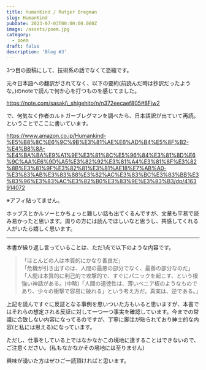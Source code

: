 ```yaml
---
title: HumanKind / Rutger Bregman
slug: HumanKind
pubDate: 2023-07-03T00:00:00.000Z
image: /assets/poem.jpg
category:
  - poem
draft: false
description: 'Blog #3'
---
```


3つ目の投稿にして、技術系の話でなくて恐縮です。

元々日本語への翻訳がされてなく、以下の要約(前読んだ時は抄訳だったような。)のnoteで読んで何か心を打つものを感じてました。

https://note.com/sasaki\_shigehito/n/n372eecaef805#8Fjw2

で、何気なく作者のルトガーブレグマンを調べたら、日本語訳が出ていて再読。ということでここに書いています。

https://www.amazon.co.jp/Humankind-%E5%B8%8C%E6%9C%9B%E3%81%AE%E6%AD%B4%E5%8F%B2-%E4%B8%8A-%E4%BA%BA%E9%A1%9E%E3%81%8C%E5%96%84%E3%81%8D%E6%9C%AA%E6%9D%A5%E3%82%92%E3%81%A4%E3%81%8F%E3%82%8B%E3%81%9F%E3%82%81%E3%81%AE18%E7%AB%A0-%E3%83%AB%E3%83%88%E3%82%AC%E3%83%BC%E3%83%BB%E3%83%96%E3%83%AC%E3%82%B0%E3%83%9E%E3%83%B3/dp/4163914072

※アフィ貼ってません。

ホッブスとかルソーとかちょっと難しい話も出てくるんですが、文章も平易で読み易かったと思います。周りの方には読んでほしいなと思うし、共感してくれる人がいたら嬉しく思います。

***

本書が繰り返し言っていることは、ただ1点で以下のような内容です。

> 「ほとんどの人は本質的にかなり善良だ」\
> 「危機が引き出すのは、人間の最悪の部分でなく、最善の部分なのだ」\
> 「人間は本質的に利己的で攻撃的で、すぐにパニックを起こす、という根強い神話がある。(中略)「人間の道徳性は、薄いベニア板のようなものであり、少々の衝撃で容易に破れる」という考え方だ。真実は、逆である。」

上記を読んですぐに反証となる事例を思いついた方もいると思いますが、本書ではそれらの想定される反証に対して一つ一つ事実を確認しています。今までの常識に合致しない内容になってるのですが、丁寧に脚注が貼られており紳士的な内容(と私には思える)になっています。

ただし、仕事をしている上ではなかなかこの境地に達することはできないので、ご注意ください。(私もなかなかその境地には至りません)

興味が湧いた方はぜひご一読頂ければと思います。
